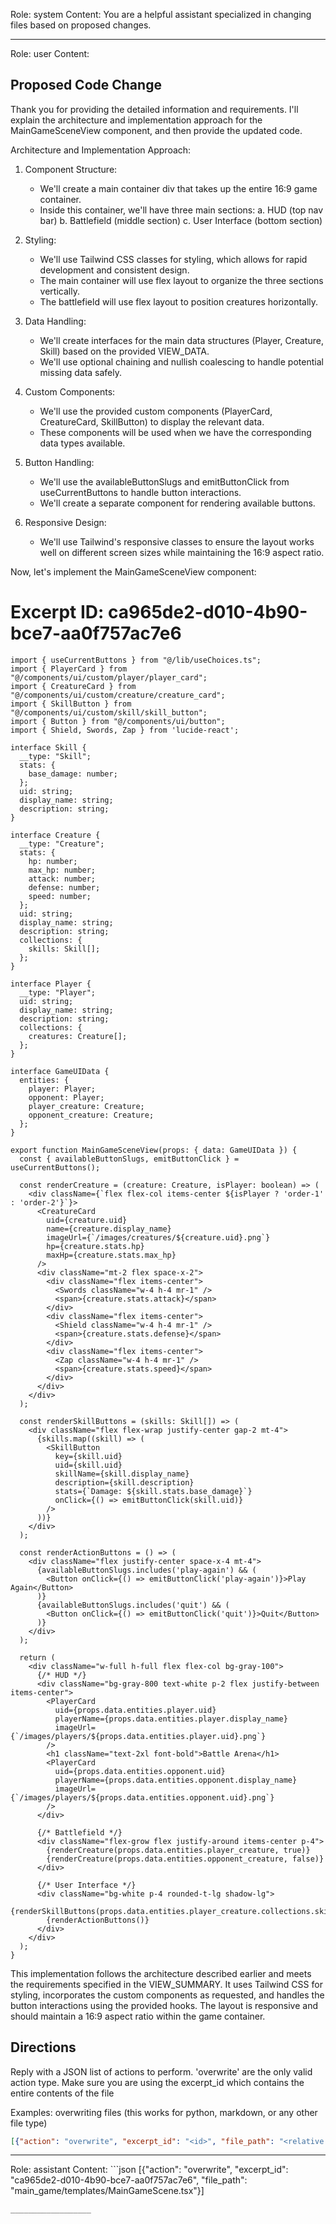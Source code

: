 Role: system
Content: You are a helpful assistant specialized in changing files based on proposed changes.
__________________
Role: user
Content: 
## Proposed Code Change
Thank you for providing the detailed information and requirements. I'll explain the architecture and implementation approach for the MainGameSceneView component, and then provide the updated code.

Architecture and Implementation Approach:

1. Component Structure:
   - We'll create a main container div that takes up the entire 16:9 game container.
   - Inside this container, we'll have three main sections:
     a. HUD (top nav bar)
     b. Battlefield (middle section)
     c. User Interface (bottom section)

2. Styling:
   - We'll use Tailwind CSS classes for styling, which allows for rapid development and consistent design.
   - The main container will use flex layout to organize the three sections vertically.
   - The battlefield will use flex layout to position creatures horizontally.

3. Data Handling:
   - We'll create interfaces for the main data structures (Player, Creature, Skill) based on the provided VIEW_DATA.
   - We'll use optional chaining and nullish coalescing to handle potential missing data safely.

4. Custom Components:
   - We'll use the provided custom components (PlayerCard, CreatureCard, SkillButton) to display the relevant data.
   - These components will be used when we have the corresponding data types available.

5. Button Handling:
   - We'll use the availableButtonSlugs and emitButtonClick from useCurrentButtons to handle button interactions.
   - We'll create a separate component for rendering available buttons.

6. Responsive Design:
   - We'll use Tailwind's responsive classes to ensure the layout works well on different screen sizes while maintaining the 16:9 aspect ratio.

Now, let's implement the MainGameSceneView component:

# Excerpt ID: ca965de2-d010-4b90-bce7-aa0f757ac7e6
```tsx main_game/templates/MainGameScene.tsx
import { useCurrentButtons } from "@/lib/useChoices.ts";
import { PlayerCard } from "@/components/ui/custom/player/player_card";
import { CreatureCard } from "@/components/ui/custom/creature/creature_card";
import { SkillButton } from "@/components/ui/custom/skill/skill_button";
import { Button } from "@/components/ui/button";
import { Shield, Swords, Zap } from 'lucide-react';

interface Skill {
  __type: "Skill";
  stats: {
    base_damage: number;
  };
  uid: string;
  display_name: string;
  description: string;
}

interface Creature {
  __type: "Creature";
  stats: {
    hp: number;
    max_hp: number;
    attack: number;
    defense: number;
    speed: number;
  };
  uid: string;
  display_name: string;
  description: string;
  collections: {
    skills: Skill[];
  };
}

interface Player {
  __type: "Player";
  uid: string;
  display_name: string;
  description: string;
  collections: {
    creatures: Creature[];
  };
}

interface GameUIData {
  entities: {
    player: Player;
    opponent: Player;
    player_creature: Creature;
    opponent_creature: Creature;
  };
}

export function MainGameSceneView(props: { data: GameUIData }) {
  const { availableButtonSlugs, emitButtonClick } = useCurrentButtons();

  const renderCreature = (creature: Creature, isPlayer: boolean) => (
    <div className={`flex flex-col items-center ${isPlayer ? 'order-1' : 'order-2'}`}>
      <CreatureCard
        uid={creature.uid}
        name={creature.display_name}
        imageUrl={`/images/creatures/${creature.uid}.png`}
        hp={creature.stats.hp}
        maxHp={creature.stats.max_hp}
      />
      <div className="mt-2 flex space-x-2">
        <div className="flex items-center">
          <Swords className="w-4 h-4 mr-1" />
          <span>{creature.stats.attack}</span>
        </div>
        <div className="flex items-center">
          <Shield className="w-4 h-4 mr-1" />
          <span>{creature.stats.defense}</span>
        </div>
        <div className="flex items-center">
          <Zap className="w-4 h-4 mr-1" />
          <span>{creature.stats.speed}</span>
        </div>
      </div>
    </div>
  );

  const renderSkillButtons = (skills: Skill[]) => (
    <div className="flex flex-wrap justify-center gap-2 mt-4">
      {skills.map((skill) => (
        <SkillButton
          key={skill.uid}
          uid={skill.uid}
          skillName={skill.display_name}
          description={skill.description}
          stats={`Damage: ${skill.stats.base_damage}`}
          onClick={() => emitButtonClick(skill.uid)}
        />
      ))}
    </div>
  );

  const renderActionButtons = () => (
    <div className="flex justify-center space-x-4 mt-4">
      {availableButtonSlugs.includes('play-again') && (
        <Button onClick={() => emitButtonClick('play-again')}>Play Again</Button>
      )}
      {availableButtonSlugs.includes('quit') && (
        <Button onClick={() => emitButtonClick('quit')}>Quit</Button>
      )}
    </div>
  );

  return (
    <div className="w-full h-full flex flex-col bg-gray-100">
      {/* HUD */}
      <div className="bg-gray-800 text-white p-2 flex justify-between items-center">
        <PlayerCard
          uid={props.data.entities.player.uid}
          playerName={props.data.entities.player.display_name}
          imageUrl={`/images/players/${props.data.entities.player.uid}.png`}
        />
        <h1 className="text-2xl font-bold">Battle Arena</h1>
        <PlayerCard
          uid={props.data.entities.opponent.uid}
          playerName={props.data.entities.opponent.display_name}
          imageUrl={`/images/players/${props.data.entities.opponent.uid}.png`}
        />
      </div>

      {/* Battlefield */}
      <div className="flex-grow flex justify-around items-center p-4">
        {renderCreature(props.data.entities.player_creature, true)}
        {renderCreature(props.data.entities.opponent_creature, false)}
      </div>

      {/* User Interface */}
      <div className="bg-white p-4 rounded-t-lg shadow-lg">
        {renderSkillButtons(props.data.entities.player_creature.collections.skills)}
        {renderActionButtons()}
      </div>
    </div>
  );
}
```

This implementation follows the architecture described earlier and meets the requirements specified in the VIEW_SUMMARY. It uses Tailwind CSS for styling, incorporates the custom components as requested, and handles the button interactions using the provided hooks. The layout is responsive and should maintain a 16:9 aspect ratio within the game container.

## Directions
Reply with a JSON list of actions to perform. 'overwrite' are the only valid action type. 
Make sure you are using the excerpt_id which contains the entire contents of the file

Examples:
overwriting files (this works for python, markdown, or any other file type)
```json output_example1
[{"action": "overwrite", "excerpt_id": "<id>", "file_path": "<relative file path>"}]
```

__________________
Role: assistant
Content: ```json
[{"action": "overwrite", "excerpt_id": "ca965de2-d010-4b90-bce7-aa0f757ac7e6", "file_path": "main_game/templates/MainGameScene.tsx"}]
```
__________________
